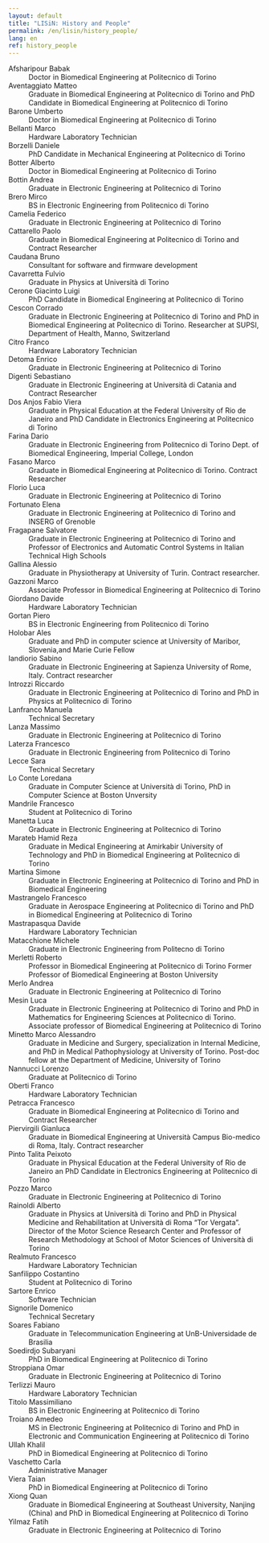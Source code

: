 ```yaml
---
layout: default
title: "LISiN: History and People"
permalink: /en/lisin/history_people/
lang: en
ref: history_people
---
```


<dl class="dl-horizontal">
    <dt>Afsharipour Babak</dt><dd>Doctor in Biomedical Engineering at Politecnico di Torino</dd>
    <dt>Aventaggiato Matteo</dt><dd>Graduate in Biomedical Engineering at Politecnico di Torino and PhD Candidate in Biomedical Engineering at Politecnico di Torino</dd>
    <dt>Barone Umberto</dt><dd>Doctor in Biomedical Engineering at Politecnico di Torino</dd>
    <dt>Bellanti Marco</dt><dd>Hardware Laboratory Technician</dd>
    <dt>Borzelli Daniele</dt><dd>PhD Candidate in Mechanical Engineering at Politecnico di Torino</dd>
    <dt>Botter Alberto</dt><dd>Doctor in Biomedical Engineering at Politecnico di Torino</dd>
    <dt>Bottin Andrea</dt><dd>Graduate in Electronic Engineering at Politecnico di Torino</dd>
    <dt>Brero Mirco</dt><dd>BS in Electronic Engineering from Politecnico di Torino</dd>
    <dt>Camelia Federico</dt><dd>Graduate in Electronic Engineering at Politecnico di Torino</dd>
    <dt>Cattarello Paolo</dt><dd>Graduate in Biomedical Engineering at Politecnico di Torino and Contract Researcher</dd>
    <dt>Caudana Bruno</dt><dd>Consultant for software and firmware development</dd>
    <dt>Cavarretta Fulvio</dt><dd>Graduate in Physics at Università di Torino</dd>
    <dt>Cerone Giacinto Luigi</dt><dd>PhD Candidate in Biomedical Engineering at Politecnico di Torino</dd>
    <dt>Cescon Corrado</dt><dd>Graduate in Electronic Engineering at Politecnico di Torino and PhD in Biomedical Engineering at Politecnico di Torino. Researcher at SUPSI, Department of Health, Manno, Switzerland</dd>
    <dt>Citro Franco</dt><dd>Hardware Laboratory Technician</dd>
    <dt>Detoma Enrico</dt><dd>Graduate in Electronic Engineering at Politecnico di Torino</dd>
    <dt>Digenti Sebastiano</dt><dd>Graduate in Electronic Engineering at Università di Catania and Contract  Researcher</dd>
    <dt>Dos Anjos Fabio Viera</dt><dd>Graduate in Physical Education at the Federal University of Rio de Janeiro and PhD Candidate in Electronics Engineering at Politecnico di Torino</dd>
    <dt>Farina Dario</dt><dd>Graduate in Electronic Engineering from Politecnico di Torino Dept. of Biomedical Engineering, Imperial College, London</dd>
    <dt>Fasano Marco</dt><dd>Graduate in Biomedical Engineering at Politecnico di Torino. Contract Researcher</dd>
    <dt>Florio Luca</dt><dd>Graduate in Electronic Engineering at Politecnico di Torino</dd>
    <dt>Fortunato Elena</dt><dd>Graduate in Electronic Engineering at Politecnico di Torino and INSERG of Grenoble</dd>
    <dt>Fragapane Salvatore</dt><dd>Graduate in Electronic Engineering at Politecnico di Torino and Professor of Electronics and Automatic Control Systems  in Italian Technical High Schools</dd>
    <dt>Gallina Alessio</dt><dd>Graduate in Physiotherapy at University of Turin. Contract researcher.</dd>
    <dt>Gazzoni Marco</dt><dd>Associate Professor in Biomedical Engineering at Politecnico di Torino</dd>
    <dt>Giordano Davide</dt><dd>Hardware Laboratory Technician</dd>
    <dt>Gortan Piero</dt><dd>BS in Electronic Engineering from Politecnico di Torino</dd>
    <dt>Holobar Ales</dt><dd>Graduate and PhD in computer science at University of Maribor, Slovenia,and Marie Curie Fellow</dd>
    <dt>Iandiorio  Sabino</dt><dd>Graduate in Electronic Engineering at Sapienza University of Rome, Italy. Contract researcher</dd>
    <dt>Introzzi Riccardo</dt><dd>Graduate in Electronic Engineering at Politecnico di Torino and PhD in Physics at Politecnico di Torino</dd>
    <dt>Lanfranco Manuela</dt><dd>Technical Secretary</dd>
    <dt>Lanza Massimo</dt><dd>Graduate in Electronic Engineering at Politecnico di Torino</dd>
    <dt>Laterza Francesco</dt><dd>Graduate in Electronic Engineering from Politecnico di Torino</dd>
    <dt>Lecce Sara</dt><dd>Technical Secretary</dd>
    <dt>Lo Conte Loredana</dt><dd>Graduate in Computer Science at Università di Torino, PhD in Computer Science at Boston Unversity</dd>
    <dt>Mandrile Francesco</dt><dd>Student at Politecnico di Torino</dd>
    <dt>Manetta Luca</dt><dd>Graduate in Electronic Engineering at Politecnico di Torino</dd>
    <dt>Marateb Hamid Reza</dt><dd>Graduate in Medical Engineering at Amirkabir University of Technology and PhD in Biomedical Engineering at Politecnico di Torino</dd>
    <dt>Martina Simone</dt><dd>Graduate in Electronic Engineering at Politecnico di Torino and PhD in Biomedical Engineering</dd>
    <dt>Mastrangelo Francesco</dt><dd>Graduate in Aerospace Engineering at Politecnico di Torino and PhD in Biomedical Engineering at Politecnico di Torino</dd>
    <dt>Mastrapasqua Davide</dt><dd>Hardware Laboratory Technician</dd>
    <dt>Matacchione Michele</dt><dd>Graduate in Electronic Engineering from Politecno di Torino</dd>
    <dt>Merletti Roberto</dt><dd>Professor in Biomedical Engineering at Politecnico di Torino Former Professor of Biomedical Engineering at Boston University</dd>
    <dt>Merlo Andrea</dt><dd>Graduate in Electronic Engineering at Politecnico di Torino</dd>
    <dt>Mesin Luca</dt><dd>Graduate in Electronic Engineering at Politecnico di Torino and PhD in Mathematics for Engineering Sciences at Politecnico di Torino. Associate professor of Biomedical Engineering at Politecnico di Torino</dd>
    <dt>Minetto Marco Alessandro</dt><dd>Graduate in Medicine and Surgery, specialization in Internal Medicine, and PhD in Medical Pathophysiology at University of Torino. Post-doc fellow at the Department of   Medicine, University of Torino</dd>
    <dt>Nannucci Lorenzo</dt><dd>Graduate  at Politecnico di Torino </dd>
    <dt>Oberti Franco</dt><dd>Hardware Laboratory Technician</dd>
    <dt>Petracca Francesco</dt><dd>Graduate in Biomedical Engineering at Politecnico di Torino and Contract Researcher</dd>
    <dt>Piervirgili Gianluca</dt><dd>Graduate in Biomedical Engineering at Università Campus Bio-medico di Roma, Italy. Contract researcher</dd>
    <dt>Pinto Talita Peixoto</dt><dd>Graduate in Physical Education at the Federal University of Rio de Janeiro an PhD Candidate in Electronics Engineering at Politecnico di Torino</dd>
    <dt>Pozzo Marco</dt><dd>Graduate in Electronic Engineering at Politecnico di Torino</dd>
    <dt>Rainoldi Alberto</dt><dd>Graduate in Physics at Università di Torino and PhD in Physical Medicine and Rehabilitation at Università di Roma “Tor Vergata”. Director of the Motor Science Research Center and Professor of Research Methodology at School of Motor Sciences of Università di Torino</dd>
    <dt>Realmuto Francesco</dt><dd>Hardware Laboratory Technician</dd>
    <dt>Sanfilippo Costantino</dt><dd>Student at Politecnico di Torino</dd>
    <dt>Sartore Enrico</dt><dd>Software Technician</dd>
    <dt>Signorile Domenico</dt><dd>Technical Secretary </dd>
    <dt>Soares Fabiano</dt><dd>Graduate in Telecommunication Engineering at UnB-Universidade de Brasilia</dd>
    <dt>Soedirdjo Subaryani</dt><dd>PhD in Biomedical Engineering at Politecnico di Torino</dd>
    <dt>Stroppiana Omar</dt><dd>Graduate in Electronic Engineering at Politecnico di Torino</dd>
    <dt>Terlizzi Mauro</dt><dd>Hardware Laboratory Technician</dd>
    <dt>Titolo Massimiliano</dt><dd>BS in Electronic Engineering at Politecnico di Torino</dd>
    <dt>Troiano Amedeo</dt><dd>MS in Electronic Engineering at Politecnico di Torino and PhD in Electronic and Communication Engineering at Politecnico di Torino</dd>
    <dt>Ullah Khalil</dt><dd>PhD in Biomedical Engineering at Politecnico di Torino</dd>
    <dt>Vaschetto Carla</dt><dd>Administrative Manager</dd>
    <dt>Viera Taian</dt><dd>PhD in Biomedical Engineering at Politecnico di Torino</dd>
    <dt>Xiong Quan</dt><dd>Graduate in Biomedical Engineering at Southeast University, Nanjing (China) and PhD in Biomedical Engineering at Politecnico di Torino</dd>
    <dt>Yilmaz Fatih</dt><dd>Graduate in Electronic Engineering at Politecnico di Torino</dd>
</dl>